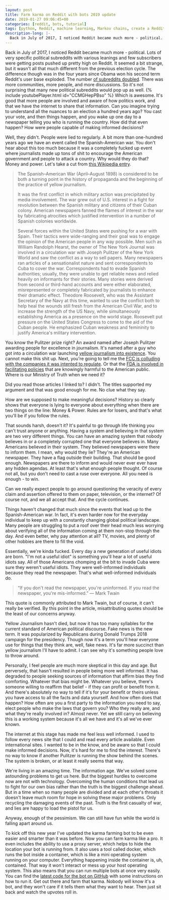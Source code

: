 ```yaml
---
layout: post
title: Farm karma on Reddit with bots 2019 update
date: 2019-01-27 09:06:45+00
categories: [reddit, bots, tutorial]
tags: [python, Reddit, machine learning, Markov chains, create a Reddit bot, Reddit karma farming, make a Reddit bot, Reddit bot, how to karma farm Reddit, Reddit karma farming bots, farm karma with bots, karma farming Reddit, farm karma reddit]
description-long: |-
  Back in July of 2017, I noticed Reddit became much more - political. Lots of very specific political subreddits with various leanings and few subscribers were getting posts pushed up pretty high on Reddit. It seemed a bit strange, but it wasn't all that much different from the previous election cycle. The difference though was in the four years since Obama won his second term Reddit's user base exploded. The number of subreddits doubled. There was more communities, more people, and more discussions. So it's not surprising that many new political subreddits would pop up as well. Which is awesome. It's good that more people are involved and aware of how politics work, and that we have the internet to share that information. Can you imagine trying to understand all the nuances to an election a hundred years ago? You cast your vote, and then things happen, and you wake up one day to a newspaper telling you who is running the country. How did that even happen? How were people capable of making informed decisions?
---
```


Back in July of 2017, I noticed Reddit became much more - political. Lots of very specific political subreddits with various leanings and few subscribers were getting posts pushed up pretty high on Reddit. It seemed a bit strange, but it wasn't all that much different from the previous election cycle. The difference though was in the four years since Obama won his second term Reddit's user base exploded. The number [of subreddits doubled](https://www.statista.com/chart/11882/number-of-subreddits-on-reddit/). There was more communities, more people, and more discussions. So it's not surprising that many new political subreddits would pop up as well. {% include youtubePlayer.html id="CCMGHepPBso" %} Which is awesome. It's good that more people are involved and aware of how politics work, and that we have the internet to share that information. Can you imagine trying to understand all the nuances to an election a hundred years ago? You cast your vote, and then things happen, and you wake up one day to a newspaper telling you who is running the country. How did that even happen? How were people capable of making informed decisions?

Well, they didn't.  People were lied to regularly. A bit more than one-hundred years ago we have an event called the Spanish-American war. You don't hear about this too much because it was a completely fucked up event where journalists made up tons of shit to encourage the American government and people to attack a country. Why would they do that? Money and power. Let's take a cut from [this Wikipedia entry](https://en.wikipedia.org/wiki/Propaganda_of_the_Spanish%E2%80%93American_War).

>The Spanish–American War (April–August 1898) is considered to be both a turning point in the history of propaganda and the beginning of the practice of yellow journalism.
>
>It was the first conflict in which military action was precipitated by media involvement. The war grew out of U.S. interest in a fight for revolution between the Spanish military and citizens of their Cuban colony. American newspapers fanned the flames of interest in the war by fabricating atrocities which justified intervention in a number of Spanish colonies worldwide.
>
>Several forces within the United States were pushing for a war with Spain. Their tactics were wide-ranging and their goal was to engage the opinion of the American people in any way possible. Men such as William Randolph Hearst, the owner of The New York Journal was involved in a circulation war with Joseph Pulitzer of the New York World and saw the conflict as a way to sell papers. Many newspapers ran articles of a sensationalist nature and sent correspondents to Cuba to cover the war. Correspondents had to evade Spanish authorities; usually, they were unable to get reliable news and relied heavily on informants for their stories. Many stories were derived from second or third-hand accounts and were either elaborated, misrepresented or completely fabricated by journalists to enhance their dramatic effect. Theodore Roosevelt, who was the Assistant Secretary of the Navy at this time, wanted to use the conflict both to help heal the wounds still fresh from the American Civil War, and to increase the strength of the US Navy, while simultaneously establishing America as a presence on the world stage. Roosevelt put pressure on the United States Congress to come to the aid of the Cuban people. He emphasized Cuban weakness and femininity to justify America's military intervention.

You know the Pulitzer prize right? An award named after Joseph Pulitzer awarding people for excellence in journalism. It's named after a guy who got into a circulation war launching [yellow journalism into existence](https://en.wikipedia.org/wiki/Yellow_journalism). You cannot make this shit up.  Next, you're going to tell me the [FCC is colluding with the companies it was intented to regulate](https://www.theregister.co.uk/2019/01/25/fcc_accused_of_colluding/). Or that the [FDA is involved in facilitating policies](https://www.lifeextension.com/Magazine/2018/1/As-We-See-It/Page-01) that are knowingly harmful to the American public. Where is our Ministry of Truth when we need it?

Did you read those articles I linked to? I didn't. The titles supported my argument and that was good enough for me. No clue what they say.

How are we supposed to make meaningful decisions? History so clearly shows that everyone is lying to everyone about everything when there are two things on the line: Money & Power. Rules are for losers, and that's what you'll be if you follow the rules.

That sounds harsh, doesn't it? It's painful to go through life thinking you can't trust anyone or anything. Having a system and believing in that system are two very different things. You can have an amazing system that nobody believes in or a completely corrupted one that everyone believes in.  Many Americans believed in their system. They believed newspapers were there to inform them. I mean, why would they lie? They're an American newspaper. They have a flag outside their building. That should be good enough. Newspapers are there to inform and would never ever ever have any hidden agendas. At least that's what enough people thought. Of course not all, but you don't need to cast a ruse over everyone. All you need is enough - to win.

Can we really expect people to go around questioning the veracity of every claim and assertion offered to them on paper, television, or the internet? Of course not, and we all accept that. And the cycle continues.

Things haven't changed that much since the events that lead up to the Spanish-American war. In fact, it's even harder now for the everyday individual to keep up with a constantly changing global political landscape. Many people are struggling to put a roof over their head much less worrying about verifying all of the information coming at them non-stop through the day. And even better, why pay attention at all? TV, movies, and plenty of other hobbies are there to fill the void.

Essentially, we're kinda fucked. Every day a new generation of useful idiots are born. "I'm not a useful idiot" is something you'll hear a lot of useful idiots say. All of those Americans chomping at the bit to invade Cuba were sure they weren't useful idiots. They were well-informed individuals because they read the newspaper. That's what well-informed individuals do.

> “If you don't read the newspaper, you're uninformed. If you read the newspaper, you're mis-informed.”
― Mark Twain

This quote is commonly attributed to Mark Twain, but of course, it can't really be verified. By this point in the article, misattributing quotes should be the least of our concerns anyway.

Yellow Journalism hasn't died, but now it has too many syllables for the current standard of American political discourse. Fake news is the new term. It was popularized by Republicans during Donald Trumps 2018 campaign for the presidency. Though now it's a term you'll hear everyone use for things that they think are, well, fake news. It's far more succinct than yellow journalism I'll have to admit. I can see why it's something people love to throw around.

Personally, I feel people are much more skeptical in this day and age. But perversely, that hasn't resulted in people being more well informed. It has degraded to people seeking sources of information that affirm bias they find comforting. Whatever that bias might be. Whatever you believe, there's someone willing to reaffirm that belief - if they can profit or benefit from it. And there's absolutely no way to tell if it's for your benefit or theirs unless you have access to all the facts and data yourself. And how often does that happen? How often are you a first party to the information you need to say, elect people who make the laws that govern you? Who they really are, and what they're really involved in? Almost never. Yet we still carry on believing this is a working system because it's all we have and it's all we've ever known.

The internet at this stage has made me feel less well informed. I used to follow every news site that I could and read every article available. Even international sites. I wanted to be in the know, and be aware so that I could make informed decisions. Now, it's hard for me to find the interest. There's no way to know if another Pulitzer is running the show behind the scenes. The system is broken, or at least it really seems that way.

We're living in an amazing time. The information age. We've solved some astounding problems to get us here. But the biggest hurdles to overcome now are not with technology. Overcoming the human conditions that lead us to fight for our own bias rather than the truth is the biggest challenge ahead. But in a time when so many people are divided and at each other's throats it doesn't leave much room for hope in solving these major problems. Only recycling the damaging events of the past. Truth is the first casualty of war, and lies are happy to load the pistol for us.

Anyway, enough of the pessimism. We can still have fun while the world is falling apart around us.

To kick off this new year I've updated the karma farming bot to be even easier and smarter than it was before. Now you can farm karma like a pro. It even includes the ability to use a proxy server, which helps to hide the location your bot is running from. It also uses a tool called docker, which runs the bot inside a container, which is like a mini operating system running on your computer. Everything happening inside the container is, uh, contained. That way it won't interact or mess up your host operating system. This also means that you can run multiple bots at once very easily. You can find the [latest code for the bot on GitHub](https://github.com/MrPowerScripts/reddit-karma-farming-bot) with some instructions on how to run it.  Get out there and farm that karma. Nobody will know it's a bot, and they won't care if it tells them what they want to hear. Then just sit back and watch the upvotes roll in.
